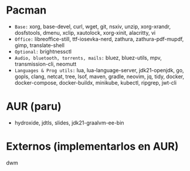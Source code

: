 # Pacman
- `Base:` xorg, base-devel, curl, wget, git, nsxiv, unzip, xorg-xrandr, dosfstools, dmenu, xclip, xautolock, xorg-xinit, alacritty, vi
- `Office:` libreoffice-still, ttf-iosevka-nerd, zathura, zathura-pdf-mupdf, gimp, translate-shell
- `Optional:` brightnessctl
- `Audio, bluetooth, torrents, mails:` bluez, bluez-utils, mpv, transmission-cli, neomutt
- `Languages & Prog utils:` lua, lua-language-server, jdk21-openjdk, go, gopls, clang, netcat, tree, lsof, maven, gradle, neovim, jq, tidy, docker, docker-compose, docker-buildx, minikube, kubectl, ripgrep, jwt-cli

# AUR (paru)
- hydroxide, jdtls, slides, jdk21-graalvm-ee-bin

# Externos (implementarlos en AUR)
dwm
